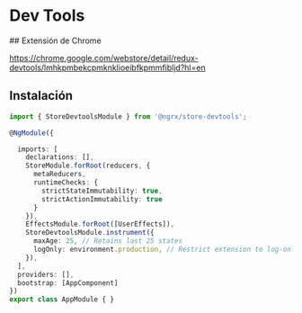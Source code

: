 # Dev Tools

## Extensión de Chrome

https://chrome.google.com/webstore/detail/redux-devtools/lmhkpmbekcpmknklioeibfkpmmfibljd?hl=en

## Instalación

```ts
import { StoreDevtoolsModule } from '@ngrx/store-devtools';

@NgModule({

  imports: [
    declarations: [],
    StoreModule.forRoot(reducers, {
      metaReducers,
      runtimeChecks: {
        strictStateImmutability: true,
        strictActionImmutability: true
      }
    }),
    EffectsModule.forRoot([UserEffects]),
    StoreDevtoolsModule.instrument({
      maxAge: 25, // Retains last 25 states
      logOnly: environment.production, // Restrict extension to log-only mode
    }),
  ],
  providers: [],
  bootstrap: [AppComponent]
})
export class AppModule { }
```
